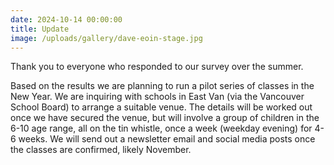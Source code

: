 ```yaml
---
date: 2024-10-14 00:00:00 
title: Update
image: /uploads/gallery/dave-eoin-stage.jpg
---
```


Thank you to everyone who responded to our survey over the summer.

Based on the results we are planning to run a pilot series of classes in the New Year. 
We are inquiring with schools in East Van (via the Vancouver School Board) to arrange a suitable venue. 
The details will be worked out once we have secured the venue, but will involve a group of children in the 6-10 age range, all on the tin whistle, once a week (weekday evening) for 4-6 weeks.
We will send out a newsletter email and social media posts once the classes are confirmed, likely November.

